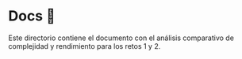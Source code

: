 # Docs :page_facing_up:

Este directorio contiene el documento con el análisis comparativo de complejidad y rendimiento para los retos 1 y 2.
